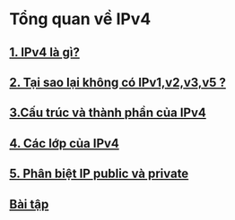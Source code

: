 # Tổng quan về IPv4  
## [1. IPv4 là gì?](https://github.com/nxbao/Thuc-tap-2023/blob/main/BaoNX/IPv4/Docs/timhieuveIPv4.md#1-ipv4-l%C3%A0-g%C3%AC)  
## [2. Tại sao lại không có IPv1,v2,v3,v5 ?](https://github.com/nxbao/Thuc-tap-2023/blob/main/BaoNX/IPv4/Docs/timhieuveIPv4.md#2-t%E1%BA%A1i-sao-l%E1%BA%A1i-kh%C3%B4ng-c%C3%B3-ipv1v2v3v5-)  
## [3.Cấu trúc và thành phần của IPv4](https://github.com/nxbao/Thuc-tap-2023/blob/main/BaoNX/IPv4/Docs/timhieuveIPv4.md#3c%E1%BA%A5u-tr%C3%BAc-v%C3%A0-th%C3%A0nh-ph%E1%BA%A7n-c%E1%BB%A7a-ipv4)  
## [4. Các lớp của IPv4](https://github.com/nxbao/Thuc-tap-2023/blob/main/BaoNX/IPv4/Docs/timhieuveIPv4.md#4-c%C3%A1c-l%E1%BB%9Bp-c%E1%BB%A7a-ipv4)  
## [5. Phân biệt IP public và private](https://github.com/nxbao/Thuc-tap-2023/blob/main/BaoNX/IPv4/Docs/timhieuveIPv4.md#5-ph%C3%A2n-bi%E1%BB%87t-ip-public-v%C3%A0-private)  
## [Bài tập](https://github.com/nxbao/Thuc-tap-2023/blob/main/BaoNX/IPv4/Docs/baitap.md#b%C3%A0i-t%E1%BA%ADp)